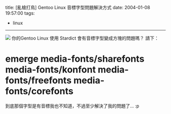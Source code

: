 title: \[亂槍打鳥\] Gentoo Linux 音標字型問題解決方式
date: 2004-01-08 19:57:00
tags: 
- linux
---

![](http://wshlab2.ee.kuas.edu.tw/~yurenju/images/stardict.png)
你的Gentoo Linux 使用 Stardict 會有音標字型變成方塊的問題嗎？
請下：
# emerge media-fonts/sharefonts media-fonts/konfont  media-fonts/freefonts media-fonts/corefonts

到底那個字型是有音標我也不知道，不過至少解決了我的問題了... :p